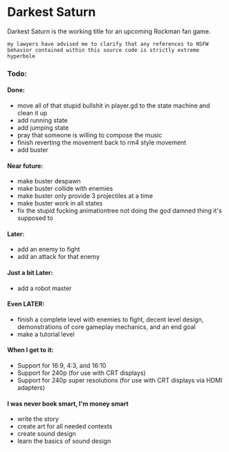 # Darkest Saturn
Darkest Saturn is the working title for an upcoming Rockman fan game.

`my lawyers have advised me to clarify that any references to NSFW behavior contained within this source code is strictly extreme hyperbole` 

### Todo:
#### Done:
* move all of that stupid bullshit in player.gd to the state machine and clean it up
* add running state
* add jumping state
* pray that someone is willing to compose the music
* finish reverting the movement back to rm4 style movement
* add buster
#### Near future:
* make buster despawn
* make buster collide with enemies
* make buster only provide 3 projectiles at a time
* make buster work in all states
* fix the stupid fucking animationtree not doing the god damned thing it's supposed to
#### Later:
* add an enemy to fight
* add an attack for that enemy
#### Just a bit Later:
* add a robot master
#### Even LATER:
* finish a complete level with enemies to fight, decent level design, demonstrations of core gameplay mechanics, and an end goal
* make a tutorial level
#### When I get to it:
* Support for 16:9, 4:3, and 16:10
* Support for 240p (for use with CRT displays)
* Support for 240p super resolutions (for use with CRT displays via HDMI adapters)
#### I was never book smart, I'm money smart
* write the story
* create art for all needed contexts
* create sound design
* learn the basics of sound design
